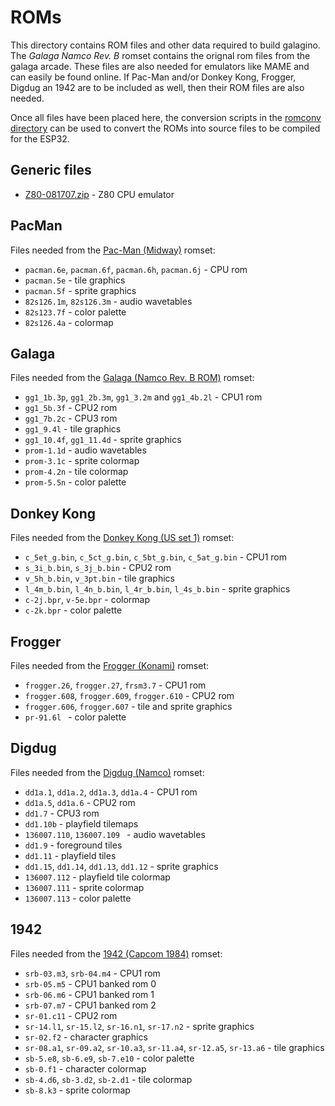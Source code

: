 # ROMs

This directory contains ROM files and other data required to build
galagino. The *Galaga Namco Rev. B* romset contains the orignal rom
files from the galaga arcade. These files are also needed for
emulators like MAME and can easily be found online. If Pac-Man and/or
Donkey Kong, Frogger, Digdug an 1942 are to be included as well, then
their ROM files are also needed.

Once all files have been placed here, the conversion scripts
in the [romconv directory](../romconv) can be used to convert
the ROMs into source files to be compiled for the ESP32.

## Generic files

* [Z80-081707.zip](https://fms.komkon.org/EMUL8/Z80-081707.zip) - Z80 CPU emulator

## PacMan

Files needed from the [Pac-Man (Midway)](https://www.bing.com/search?q=pacman+midway+arcade+rom) romset:

* ```pacman.6e```, ```pacman.6f```, ```pacman.6h```, ```pacman.6j``` - CPU rom
* ```pacman.5e``` - tile graphics
* ```pacman.5f``` - sprite graphics
* ```82s126.1m```, ```82s126.3m``` - audio wavetables
* ```82s123.7f``` - color palette
* ```82s126.4a``` - colormap

## Galaga

Files needed from the [Galaga (Namco Rev. B ROM)](https://www.bing.com/search?q=galaga+namco+b+rom) romset:

* ```gg1_1b.3p```, ```gg1_2b.3m```, ```gg1_3.2m``` and ```gg1_4b.2l``` - CPU1 rom
* ```gg1_5b.3f``` - CPU2 rom
* ```gg1_7b.2c``` - CPU3 rom
* ```gg1_9.4l``` - tile graphics
* ```gg1_10.4f```, ```gg1_11.4d``` - sprite graphics
* ```prom-1.1d``` - audio wavetables
* ```prom-3.1c``` - sprite colormap
* ```prom-4.2n``` - tile colormap
* ```prom-5.5n``` - color palette

## Donkey Kong

Files needed from the [Donkey Kong (US set 1)](https://www.bing.com/search?q=donkey+kong+arcade+rom) romset:

* ```c_5et_g.bin```, ```c_5ct_g.bin```, ```c_5bt_g.bin```, ```c_5at_g.bin``` - CPU1 rom
* ```s_3i_b.bin```, ```s_3j_b.bin``` - CPU2 rom
* ```v_5h_b.bin```, ```v_3pt.bin``` - tile graphics
* ```l_4m_b.bin```, ```l_4n_b.bin```, ```l_4r_b.bin```, ```l_4s_b.bin``` - sprite graphics
* ```c-2j.bpr```, ```v-5e.bpr``` - colormap
* ```c-2k.bpr``` - color palette

## Frogger

Files needed from the [Frogger (Konami)](https://www.bing.com/search?q=frogger+konami+arcade+rom) romset:

* ```frogger.26```, ```frogger.27```, ```frsm3.7``` - CPU1 rom
* ```frogger.608```, ```frogger.609```, ```frogger.610``` - CPU2 rom
* ```frogger.606```, ```frogger.607``` - tile and sprite graphics
* ```pr-91.6l ``` - color palette

## Digdug

Files needed from the [Digdug (Namco)](https://www.bing.com/search?q=digdug+namco+arcade+rom) romset:

* ```dd1a.1```, ```dd1a.2```, ```dd1a.3```, ```dd1a.4``` - CPU1 rom
* ```dd1a.5```, ```dd1a.6``` - CPU2 rom
* ```dd1.7``` - CPU3 rom
* ```dd1.10b``` - playfield tilemaps
* ```136007.110```, ```136007.109 ``` - audio wavetables
* ```dd1.9``` - foreground tiles
* ```dd1.11``` - playfield tiles
* ```dd1.15```, ```dd1.14```, ```dd1.13```, ```dd1.12``` - sprite graphics
* ```136007.112``` - playfield tile colormap
* ```136007.111``` - sprite colormap
* ```136007.113``` - color palette

## 1942

Files needed from the [1942 (Capcom 1984)](https://www.bing.com/search?q=1942+arcade+rom) romset:

* ```srb-03.m3```, ```srb-04.m4``` - CPU1 rom
* ```srb-05.m5``` - CPU1 banked rom 0
* ```srb-06.m6``` - CPU1 banked rom 1
* ```srb-07.m7``` - CPU1 banked rom 2
* ```sr-01.c11``` - CPU2 rom
* ```sr-14.l1```, ```sr-15.l2```, ```sr-16.n1```, ```sr-17.n2``` - sprite graphics
* ```sr-02.f2``` - character graphics
* ```sr-08.a1```, ```sr-09.a2```, ```sr-10.a3```, ```sr-11.a4```, ```sr-12.a5```, ```sr-13.a6``` - tile graphics
* ```sb-5.e8```, ```sb-6.e9```, ```sb-7.e10``` - color palette
* ```sb-0.f1``` - character colormap
* ```sb-4.d6```, ```sb-3.d2```, ```sb-2.d1``` - tile colormap
* ```sb-8.k3``` - sprite colormap
